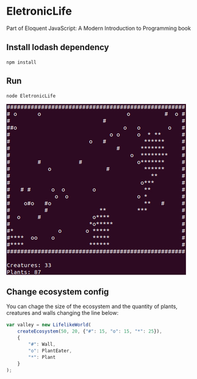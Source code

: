 # EletronicLife
Part of Eloquent JavaScript: A Modern Introduction to Programming book

## Install lodash dependency
```
npm install
```

## Run
```
node EletronicLife
```

![Alt text](example.jpg?raw=true "EletronicLife")

## Change ecosystem config

You can chage the size of the ecosystem and the quantity of plants, creatures
and walls changing the line below:

```JavaScript
var valley = new LifelikeWorld(
    createEcosystem(50, 20, {"#": 15, "o": 15, "*": 25}),
    {
        "#": Wall,
        "o": PlantEater,
        "*": Plant
    }
);
```
